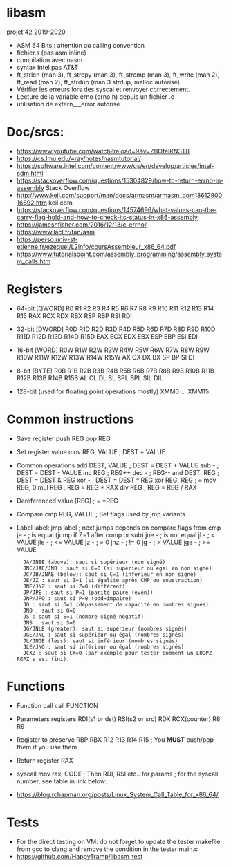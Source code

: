 # libasm
projet 42 2019-2020
* ASM 64 Bits : attention au calling convention
* fichier.s (pas asm inline)
* compilation avec nasm
* syntax Intel pas AT&T
* ft_strlen (man 3), ft_strcpy (man 3), ft_strcmp (man 3), ft_write (man 2), ft_read  (man 2), ft_strdup (man 3 strdup, malloc autorisé)
* Vérifier les erreurs lors des syscal et renvoyer correctement.
* Lecture de la variable erno (erno.h) depuis un fichier .c
* utilisation de extern___error autorisé

# Doc/srcs:
 * https://www.youtube.com/watch?reload=9&v=ZBOfeiRN3T8
 * https://cs.lmu.edu/~ray/notes/nasmtutorial/
 * https://software.intel.com/content/www/us/en/develop/articles/intel-sdm.html
 * https://stackoverflow.com/questions/15304829/how-to-return-errno-in-assembly
Stack Overflow
 * http://www.keil.com/support/man/docs/armasm/armasm_dom1361290016692.htm
keil.com
 * https://stackoverflow.com/questions/14574696/what-values-can-the-carry-flag-hold-and-how-to-check-its-status-in-x86-assembly
 * https://jameshfisher.com/2016/12/13/c-errno/
 * https://www.lacl.fr/tan/asm
 * https://perso.univ-st-etienne.fr/ezequel/L2info/coursAssembleur_x86_64.pdf
 * https://www.tutorialspoint.com/assembly_programming/assembly_system_calls.htm

# Registers
* 64-bit [QWORD]
R0  R1  R2  R3  R4  R5  R6  R7  R8  R9  R10  R11  R12  R13  R14  R15
RAX RCX RDX RBX RSP RBP RSI RDI

* 32-bit [DWORD]
R0D R1D R2D R3D R4D R5D R6D R7D R8D R9D R10D R11D R12D R13D R14D R15D
EAX ECX EDX EBX ESP EBP ESI EDI

* 16-bit [WORD]
R0W R1W R2W R3W R4W R5W R6W R7W R8W R9W R10W R11W R12W R13W R14W R15W
AX  CX  DX  BX  SP  BP  SI  DI

* 8-bit [BYTE]
R0B R1B R2B R3B R4B R5B R6B R7B R8B R9B R10B R11B R12B R13B R14B R15B
AL  CL  DL  BL  SPL BPL SIL DIL

* 128-bit (used for floating point operations mostly)
XMM0 ... XMM15

# Common instructions

* Save register
push	REG
pop		REG

* Set register value
mov		REG, VALUE	; DEST = VALUE

* Common operations
add		DEST, VALUE	; DEST = DEST + VALUE
sub		-			; DEST = DEST - VALUE
inc		REG			; REG++
dec		-			; REG--
and		DEST, REG	; DEST = DEST & REG
xor		-			; DEST = DEST ^ REG
xor		REG, REG	; = mov	REG, 0
mul		REG			; REG = REG * RAX
div		REG			; REG = REG / RAX

* Dereferenced value
		[REG]		; = *REG

* Compare
cmp	REG, VALUE		; Set flags used by jmp variants

* Label
label:
		jmp	label	; next jumps depends on compare flags from cmp
		je	-		; is equal (jump if Z=1 after comp or sub)
		jne	-		; is not equal
		jl	-		; < VALUE
		jle	-		; <= VALUE
		jz	-		; = 0
		jnz	-		; != 0
		jg	-		; > VALUE
		jge	-		; >= VALUE

        JA/JNBE (above): saut si supérieur (non signé) 
        JNC/JAE/JNB : saut si C=0 (si supérieur ou égal en non signé) 
        JC/JB/JNAE (below): saut si C=1 (inférieur en non signé) 
        JE/JZ : saut si Z=1 (si égalité après CMP ou soustraction) 
        JNE/JNZ : saut si Z=0 (différent) 
        JP/JPE : saut si P=1 (parité paire (even)) 
        JNP/JPO : saut si P=0 (odd=impaire) 
        JO : saut si O=1 (dépassement de capacité en nombres signés) 
        JNO : saut si O=0 
        JS : saut si S=1 (nombre signé négatif) 
        JNS : saut si S=0 
        JG/JNLE (greater): saut si supérieur (nombres signés) 
        JGE/JNL : saut si supérieur ou égal (nombres signés) 
        JL/JNGE (less): saut si inférieur (nombres signés) 
        JLE/JNG : saut si inférieur ou égal (nombres signés) 
        JCXZ : saut si CX=0 (par exemple pour tester comment un LOOPZ REPZ s'est fini).

# Functions

* Function call
call	FUNCTION

* Parameters registers
RDI(s1 or dst) RSI(s2 or src) RDX RCX(counter) R8 R9

* Register to preserve
RBP RBX R12 R13 R14 R15	; You **MUST** push/pop them if you use them

* Return register
RAX

* syscall
mov		rax, CODE	; Then RDI, RSI etc.. for params
					; for the syscall number, see table in link below:
* https://blog.rchapman.org/posts/Linux_System_Call_Table_for_x86_64/

# Tests
 * For the direct testing on VM: do not forget to update the tester makefile from gcc to clang and remove the condition in the tester main.c
 * https://github.com/HappyTramp/libasm_test
